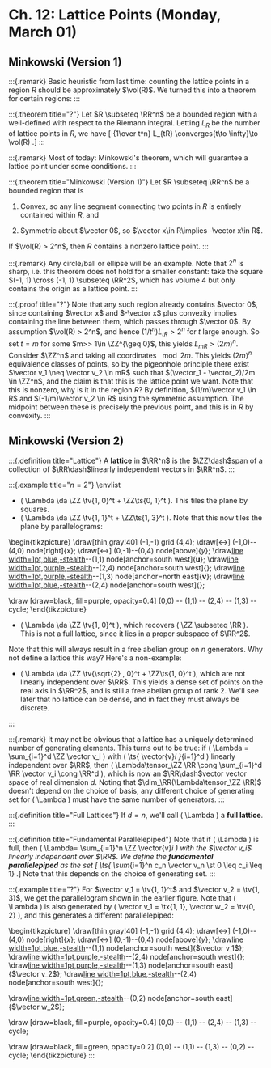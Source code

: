 # Ch. 12: Lattice Points (Monday, March 01)

## Minkowski (Version 1)

:::{.remark}
Basic heuristic from last time: counting the lattice points in a region $R$ should be approximately $\vol(R)$.
We turned this into a theorem for certain regions:
:::

:::{.theorem title="?"}
Let $R \subseteq \RR^n$ be a bounded region with a well-defined with respect to the Riemann integral.
Letting $L_{R}$ be the number of lattice points in $R$, we have
\[
{1\over t^n} L_{tR} \converges{t\to \infty}\to \vol(R)
.\]
:::

:::{.remark}
Most of today: Minkowski's theorem, which will guarantee a lattice point under some conditions.
:::

:::{.theorem title="Minkowski (Version 1)"}
Let $R \subseteq \RR^n$ be a bounded region that is

1. Convex, so any line segment connecting two points in $R$ is entirely contained within $R$, and 

2. Symmetric about $\vector 0$, so $\vector x\in R\implies -\vector x\in R$.

If $\vol(R) > 2^n$, then $R$ contains a nonzero lattice point.
:::

:::{.remark}
Any circle/ball or ellipse will be an example.
Note that $2^n$ is sharp, i.e. this theorem does not hold for a smaller constant: take the square $(-1, 1) \cross (-1, 1) \subseteq \RR^2$, which has volume 4 but only contains the origin as a lattice point.
:::

:::{.proof title="?"}
Note that any such region already contains $\vector 0$, since containing $\vector x$ and $-\vector x$ plus convexity implies containing the line between them, which passes through $\vector 0$.
By assumption $\vol(R) > 2^n$, and hence $(1/t^n)L_{tR} > 2^n$ for $t$ large enough.
So set $t=m$ for some $m>> 1\in \ZZ^{\geq 0}$, this yields $L_{mR} > (2m)^n$.
Consider $\ZZ^n$ and taking all coordinates $\mod 2m$.
This yields $(2m)^n$ equivalence classes of points, so by the pigeonhole principle there exist $\vector v_1 \neq \vector v_2 \in mR$ such that $(\vector_1 - \vector_2)/2m \in \ZZ^n$, and the claim is that this is the lattice point we want.
Note that this is nonzero, why is it in the region $R$?
By definition, $(1/m)\vector v_1 \in R$ and $(-1/m)\vector v_2 \in R$ using the symmetric assumption.
The midpoint between these is precisely the previous point, and this is in $R$ by convexity.
:::


## Minkowski (Version 2)


:::{.definition title="Lattice"}
A **lattice** in $\RR^n$ is the $\ZZ\dash$span of a collection of $\RR\dash$linearly independent vectors in $\RR^n$.
:::


:::{.example title="$n=2$"}
\envlist

- \( \Lambda \da \ZZ \tv{1, 0}^t + \ZZ\ts{0, 1}^t \).
  This tiles the plane by squares.
- \( \Lambda \da \ZZ \tv{1, 1}^t + \ZZ\ts{1, 3}^t \).
  Note that this now tiles the plane by parallelograms:

\begin{tikzpicture}
  \draw[thin,gray!40] (-1,-1) grid (4,4);
  \draw[<->] (-1,0)--(4,0) node[right]{$x$};
  \draw[<->] (0,-1)--(0,4) node[above]{$y$};
  \draw[line width=1pt,blue,-stealth](0,0)--(1,1) node[anchor=south west]{$\boldsymbol{u}$};
  \draw[line width=1pt,purple,-stealth](1,1)--(2,4) node[anchor=south west]{};
  \draw[line width=1pt,purple,-stealth](0,0)--(1,3) node[anchor=north east]{$\boldsymbol{v}$};
\draw[line width=1pt,blue,-stealth](1,3)--(2,4) node[anchor=south west]{};

\draw [draw=black, fill=purple, opacity=0.4]
       (0,0) -- (1,1) -- (2,4) -- (1,3) -- cycle;
\end{tikzpicture}

- \( \Lambda \da \ZZ \tv{1, 0}^t \), which recovers \( \ZZ \subseteq \RR \).
  This is not a full lattice, since it lies in a proper subspace of $\RR^2$.

Note that this will always result in a free abelian group on $n$ generators.
Why not define a lattice this way?
Here's a non-example:

- \( \Lambda \da \ZZ \tv{\sqrt{2} , 0}^t + \ZZ\ts{1, 0}^t \), which are not linearly independent over $\RR$.
  This yields a dense set of points on the real axis in $\RR^2$, and is still a free abelian group of rank 2.
  We'll see later that no lattice can be dense, and in fact they must always be discrete.

:::


:::{.remark}
It may not be obvious that a lattice has a uniquely determined number of generating elements.
This turns out to be true: if \( \Lambda = \sum_{i=1}^d  \ZZ \vector v_i \) with \( \ts{ \vector{v}_i }_{i=1}^d \) linearly independent over $\RR$, then \( \Lambda\tensor_\ZZ \RR \cong \sum_{i=1}^d \RR \vector v_i \cong \RR^d \), which is now an $\RR\dash$vector vector space of real dimension $d$.
Noting that $\dim_\RR(\Lambda\tensor_\ZZ \RR)$ doesn't depend on the choice of basis, any different choice of generating set for \( \Lambda \) must have the same number of generators.
:::


:::{.definition title="Full Lattices"}
If $d=n$, we'll call \( \Lambda \) a **full lattice**.
:::


:::{.definition title="Fundamental Parallelepiped"}
Note that if \( \Lambda \) is full, then \( \Lambda= \sum_{i=1}^n \ZZ \vector{v}_i \) with the $\vector v_i$ linearly independent over $\RR$.
We define the **fundamental parallelepiped** as the set
\[
\ts{ \sum_{i=1}^n c_n \vector v_n \st 0 \leq c_i \leq 1} 
.\]
Note that this depends on the choice of generating set.
:::


:::{.example title="?"}
For $\vector v_1 = \tv{1, 1}^t$ and $\vector v_2 = \tv{1, 3}$, we get the parallelogram shown in the earlier figure.
Note that \( \Lambda \) is also generated by \( \vector v_1 = \tx{1, 1}, \vector w_2 = \tv{0, 2} \), and this generates a different parallelepiped:

\begin{tikzpicture}
  \draw[thin,gray!40] (-1,-1) grid (4,4);
  \draw[<->] (-1,0)--(4,0) node[right]{$x$};
  \draw[<->] (0,-1)--(0,4) node[above]{$y$};
  \draw[line width=1pt,blue,-stealth](0,0)--(1,1) node[anchor=south west]{$\vector v_1$};
  \draw[line width=1pt,purple,-stealth](1,1)--(2,4) node[anchor=south west]{};
  \draw[line width=1pt,purple,-stealth](0,0)--(1,3) node[anchor=south east]{$\vector v_2$};
\draw[line width=1pt,blue,-stealth](1,3)--(2,4) node[anchor=south west]{};

\draw[line width=1pt,green,-stealth](0,0)--(0,2) node[anchor=south east]{$\vector w_2$};

\draw [draw=black, fill=purple, opacity=0.4]
       (0,0) -- (1,1) -- (2,4) -- (1,3) -- cycle;

\draw [draw=black, fill=green, opacity=0.2]
       (0,0) -- (1,1) -- (1,3) -- (0,2) -- cycle;
\end{tikzpicture}
:::













